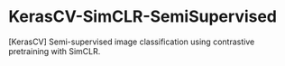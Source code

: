 # KerasCV-SimCLR-SemiSupervised
[KerasCV] Semi-supervised image classification using contrastive pretraining with SimCLR.
